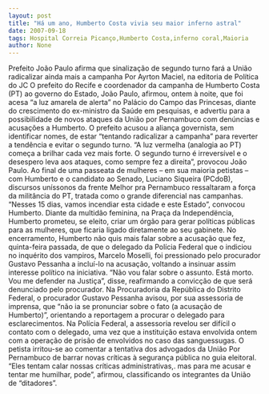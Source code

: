 ```yaml
---
layout: post
title: "Há um ano, Humberto Costa vivia seu maior inferno astral"
date: 2007-09-18
tags: Hospital Correia Picanço,Humberto Costa,inferno coral,Maioria
author: None
---
```


Prefeito Jo&atilde;o Paulo afirma que sinaliza&ccedil;&atilde;o de segundo turno far&aacute; a Uni&atilde;o radicalizar ainda mais a campanha
Por Ayrton Maciel, na editoria de Pol&iacute;tica do JC
O prefeito do Recife e coordenador da campanha de Humberto Costa (PT) ao governo do Estado, Jo&atilde;o Paulo, afirmou, ontem &agrave; noite, que foi acesa &ldquo;a luz amarela de alerta&rdquo; no Pal&aacute;cio do Campo das Princesas, diante do crescimento do ex-ministro da Sa&uacute;de em pesquisas, e advertiu para a possibilidade de novos ataques da Uni&atilde;o por Pernambuco com den&uacute;ncias e acusa&ccedil;&otilde;es a Humberto.
O prefeito acusou a alian&ccedil;a governista, sem identificar nomes, de estar &ldquo;tentando radicalizar a campanha&rdquo; para reverter a tend&ecirc;ncia e evitar o segundo turno. &ldquo;A luz vermelha (analogia ao PT) come&ccedil;a a brilhar cada vez mais forte. O segundo turno &eacute; irrevers&iacute;vel e o desespero leva aos ataques, como sempre fez a direita&rdquo;, provocou Jo&atilde;o Paulo. 
Ao final de uma passeata de mulheres &ndash; em sua maioria petistas &ndash; com Humberto e o candidato ao Senado, Luciano Siqueira (PCdoB), discursos un&iacute;ssonos da frente Melhor pra Pernambuco ressaltaram a for&ccedil;a da milit&acirc;ncia do PT, tratada como o grande diferencial nas campanhas. &ldquo;Nesses 15 dias, vamos incendiar esta cidade e este Estado&rdquo;, convocou Humberto. Diante da multid&atilde;o feminina, na Pra&ccedil;a da Independ&euml;ncia, Humberto prometeu, se eleito, criar um &oacute;rg&atilde;o para gerar pol&iacute;ticas p&uacute;blicas para as mulheres, que ficaria ligado diretamente ao seu gabinete.
No encerramento, Humberto n&atilde;o quis mais falar sobre a acusa&ccedil;&atilde;o que fez, quinta-feira passada, de que o delegado da Pol&iacute;cia Federal que o indiciou no inqu&eacute;rito dos vampiros, Marcelo Moselli, foi pressionado pelo procurador Gustavo Pessanha a inclu&iacute;-lo na acusa&ccedil;&atilde;o, voltando a insinuar assim interesse pol&iacute;tico na iniciativa. &ldquo;N&atilde;o vou falar sobre o assunto. Est&aacute; morto. Vou me defender na Justi&ccedil;a&rdquo;, disse, reafirmando a convic&ccedil;&atilde;o de que ser&aacute; denunciado pelo procurador.
Na Procuradoria da Rep&uacute;blica do Distrito Federal, o procurador Gustavo Pessanha avisou, por sua assessoria de imprensa, que &ldquo;n&atilde;o ia se pronunciar sobre o fato (a acusa&ccedil;&atilde;o de Humberto)&rdquo;, orientando a reportagem a procurar o delegado para esclarecimentos. Na Pol&iacute;cia Federal, a assessoria revelou ser dif&iacute;cil o contato com o delegado, uma vez que a institui&ccedil;&atilde;o estava envolvida ontem com a opera&ccedil;&atilde;o de pris&atilde;o de envolvidos no caso das sanguessugas.
O petista irritou-se ao comentar a tentativa dos advogados da Uni&atilde;o Por Pernambuco de barrar novas cr&iacute;ticas &agrave; seguran&ccedil;a p&uacute;blica no guia eleitoral. &ldquo;Eles tentam calar nossas cr&iacute;ticas administrativas,. mas para me acusar e tentar me humilhar, pode&rdquo;, afirmou, classificando os integrantes da Uni&atilde;o de &ldquo;ditadores&rdquo;.
 
